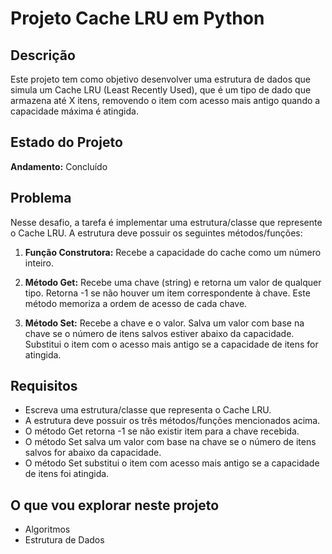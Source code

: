 # Projeto Cache LRU em Python


## Descrição

Este projeto tem como objetivo desenvolver uma estrutura de dados que simula um Cache LRU (Least Recently Used), que é um tipo de dado que armazena até X itens, removendo o item com acesso mais antigo quando a capacidade máxima é atingida.

## Estado do Projeto

**Andamento:** Concluído

## Problema

Nesse desafio, a tarefa é implementar uma estrutura/classe que represente o Cache LRU. A estrutura deve possuir os seguintes métodos/funções:

1. **Função Construtora:** Recebe a capacidade do cache como um número inteiro.

2. **Método Get:** Recebe uma chave (string) e retorna um valor de qualquer tipo. Retorna -1 se não houver um item correspondente à chave. Este método memoriza a ordem de acesso de cada chave.

3. **Método Set:** Recebe a chave e o valor. Salva um valor com base na chave se o número de itens salvos estiver abaixo da capacidade. Substitui o item com o acesso mais antigo se a capacidade de itens for atingida.

## Requisitos

- Escreva uma estrutura/classe que representa o Cache LRU.
- A estrutura deve possuir os três métodos/funções mencionados acima.
- O método Get retorna -1 se não existir item para a chave recebida.
- O método Set salva um valor com base na chave se o número de itens salvos for abaixo da capacidade.
- O método Set substitui o item com acesso mais antigo se a capacidade de itens foi atingida.

## O que vou explorar neste projeto

- Algoritmos
- Estrutura de Dados

